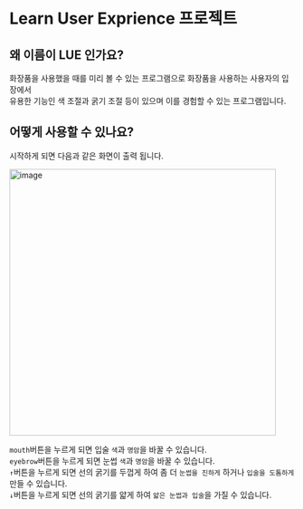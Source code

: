 # Learn User Exprience 프로젝트
## 왜 이름이 LUE 인가요?
화장품을 사용했을 때를 미리 볼 수 있는 프로그램으로 화장품을 사용하는 사용자의 입장에서 <br>
유용한 기능인 색 조절과 굵기 조절 등이 있으며 이를 경험할 수 있는 프로그램입니다.

## 어떻게 사용할 수 있나요?
시작하게 되면 다음과 같은 화면이 출력 됩니다.

<img width="471" alt="image" src="https://user-images.githubusercontent.com/54760813/168857077-f192c5da-110e-4450-84a5-730363bf10e5.png">

`mouth`버튼을 누르게 되면 입술 `색`과 `명암`을 바꿀 수 있습니다.<br>
`eyebrow`버튼을 누르게 되면 눈썹 `색`과 `명암`을 바꿀 수 있습니다.<br>
`↑`버튼을 누르게 되면 선의 굵기를 두껍게 하여 좀 더 `눈썹을 진하게` 하거나 `입술을 도톰하게` 만들 수 있습니다.<br>
`↓`버튼을 누르게 되면 선의 굵기를 얇게 하여 `얇은 눈썹과 입술`을 가질 수 있습니다.<br>


